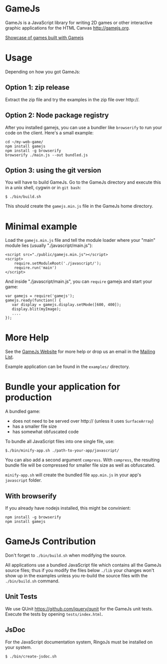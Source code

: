 GameJs
=======

GameJs is a JavaScript library for writing 2D games or other interactive
graphic applications for the HTML Canvas <http://gamejs.org>.

[Showcase of games built with Gamejs](http://gamejs.org/showcase.html)

Usage
=========

Depending on how you got GameJs:

## Option 1: zip release

Extract the zip file and try the examples in the zip file over http://.

## Option 2: Node package registry

After you installed gamejs, you can use a bundler like `browserify` 
to run your code on the client. Here's a small example:

    cd ~/my-web-game/
    npm install gamejs
    npm install -g browserify
    browserify ./main.js --out bundled.js

## Option 3: using the git version

You will have to build GameJs. Go to the GameJs directory and execute this 
in a unix shell, cygwin or in `git bash`:

    $ ./bin/build.sh

This should create the `gamejs.min.js` file in the GameJs home directory.

Minimal example
=================

Load the `gamejs.min.js` file and tell the module loader where your
"main" module lies (usually "./javascript/main.js"):

    <script src="./public/gamejs.min.js"></script>
    <script>
        require.setModuleRoot('./javascript/');
        require.run('main')
    </script>


And inside "./javascript/main.js", you can `require` gamejs
and start your game:

    var gamejs = require('gamejs');
    gamejs.ready(function() {
       var display = gamejs.display.setMode([600, 400]);
       display.blit(myImage);
       ....
    });

More Help
===========

See the [GameJs Website](http://gamejs.org) for more help or drop us
an email in the [Mailing List](http://groups.google.com/group/gamejs).

Example application can be found in the `examples/` directory.

Bundle your application for production
==========================================================

A bundled game:

  * does not need to be served over http:// (unless it uses `SurfaceArray`)
  * has a smaller file size
  * has somewhat obfuscated code

To bundle all JavaScript files into one single file, use:

    $./bin/minify-app.sh ./path-to-your-app/javascript/

You can also add a second argument `compress`. With `compress`, the resulting
bundle file will be compressed for smaller file size as well as obfuscated.

`minify-app.sh` will create the bundled file `app.min.js` in your app's
`javascript` folder.

With browserify
----------------

If you already have nodejs installed, this might be convinient:

    npm install -g browserify
    npm install gamejs


GameJs Contribution
===================

Don't forget to `./bin/build.sh` when modifying the source.

All applications use a bundled JavaScript file which contains all the 
GameJs source files; thus if you modify the files below `./lib` your 
changes won't show up in the examples unless you re-build the source files 
with the `./bin/build.sh` command.

Unit Tests
--------------

We use QUnit <https://github.com/jquery/qunit> for the GameJs unit tests. Execute
the tests by opening `tests/index.html`.

JsDoc
----------
For the JavaScript documentation system, RingoJs must be installed on your system.

    $ ./bin/create-jsdoc.sh

